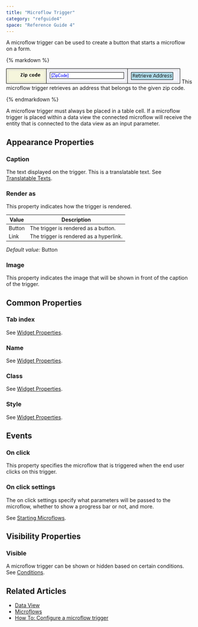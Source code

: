 ```yaml
---
title: "Microflow Trigger"
category: "refguide4"
space: "Reference Guide 4"
---
```

A microflow trigger can be used to create a button that starts a microflow on a form.

<div class="alert alert-info">{% markdown %}

![](attachments/819203/917520.png)
This microflow trigger retrieves an address that belongs to the given zip code.

{% endmarkdown %}</div>

A microflow trigger must always be placed in a table cell. If a microflow trigger is placed within a data view the connected microflow will receive the entity that is connected to the data view as an input parameter.

## Appearance Properties

### Caption

The text displayed on the trigger. This is a translatable text. See [Translatable Texts](translatable-texts).

### Render as

This property indicates how the trigger is rendered.

| Value | Description |
| --- | --- |
| Button | The trigger is rendered as a button. |
| Link | The trigger is rendered as a hyperlink. |

_Default value:_ Button

### Image

This property indicates the image that will be shown in front of the caption of the trigger.

## Common Properties

### Tab index

See [Widget Properties](widget-properties).

### Name

See [Widget Properties](widget-properties).

### Class

See [Widget Properties](widget-properties).

### Style

See [Widget Properties](widget-properties).

## Events

### On click

This property specifies the microflow that is triggered when the end user clicks on this trigger.

### On click settings

The on click settings specify what parameters will be passed to the microflow, whether to show a progress bar or not, and more.

See [Starting Microflows](starting-microflows).

## Visibility Properties

### Visible

A microflow trigger can be shown or hidden based on certain conditions. See [Conditions](conditions).

## Related Articles

*   [Data View](data-view)
*   [Microflows](microflows)
*   [How To: Configure a microflow trigger](https://world.mendix.com/display/howto25/Configure+a+microflow+trigger)